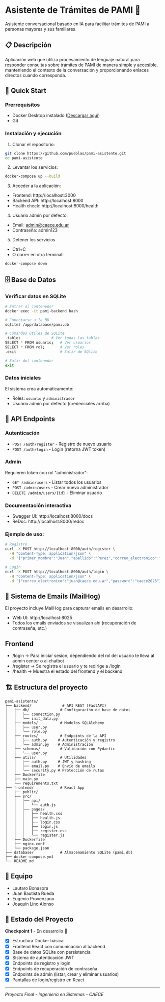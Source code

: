 # Asistente de Trámites de PAMI 🤖
Asistente conversacional basado en IA para facilitar trámites de PAMI a personas mayores y sus familiares.

## 📋 Descripción
Aplicación web que utiliza procesamiento de lenguaje natural para responder consultas sobre trámites de PAMI de manera simple y accesible, manteniendo el contexto de la conversación y proporcionando enlaces directos cuando corresponda.

## 🚀 Quick Start
### Prerrequisitos
- Docker Desktop instalado ([Descargar aquí](https://www.docker.com/products/docker-desktop/))
- Git

### Instalación y ejecución
1. Clonar el repositorio:
```bash
git clone https://github.com/pueblas/pami-asistente.git
cd pami-asistente
```

2. Levantar los servicios:
```bash
docker-compose up --build
```

3. Acceder a la aplicación:
- Frontend: http://localhost:3000
- Backend API: http://localhost:8000
- Health check: http://localhost:8000/health

4. Usuario admin por defecto:
- Email: admin@caece.edu.ar
- Contraseña: admin123

5. Detener los servicios
- Ctrl+C
- O correr en otra terminal:
```bash
docker-compose down
```

## 🗄️ Base de Datos
### Verificar datos en SQLite
```bash
# Entrar al contenedor
docker exec -it pami-backend bash

# Conectarse a la BD
sqlite3 /app/database/pami.db

# Comandos útiles de SQLite
.tables              # Ver todas las tablas
SELECT * FROM usuario;   # Ver usuarios
SELECT * FROM rol;       # Ver roles
.exit                    # Salir de SQLite

# Salir del contenedor
exit
```

### Datos iniciales
El sistema crea automáticamente:
- Roles: `usuario` y `administrador`
- Usuario admin por defecto (credenciales arriba)

## 🔌 API Endpoints

### Autenticación
- `POST /auth/register` - Registro de nuevo usuario
- `POST /auth/login` - Login (retorna JWT token)

### Admin
Requieren token con rol "administrador":
- `GET /admin/users` - Listar todos los usuarios
- `POST /admin/users` - Crear nuevo administrador
- `DELETE /admin/users/{id}` - Eliminar usuario

### Documentación interactiva
- Swagger UI: http://localhost:8000/docs
- ReDoc: http://localhost:8000/redoc

### Ejemplo de uso:
```bash
# Registro
curl -X POST http://localhost:8000/auth/register \
  -H "Content-Type: application/json" \
  -d '{"primer_nombre":"Juan","apellido":"Perez","correo_electronico":"juan@caece.edu.ar","password":"caece2025"}'

# Login
curl -X POST http://localhost:8000/auth/login \
  -H "Content-Type: application/json" \
  -d '{"correo_electronico":"juan@caece.edu.ar","password":"caece2025"}'
```
## 📧 Sistema de Emails (MailHog)
El proyecto incluye MailHog para capturar emails en desarrollo:
- Web UI: http://localhost:8025
- Todos los emails enviados se visualizan ahí (recuperación de contraseña, etc.)

## Frontend
- /login -> Para iniciar sesion, dependiendo del rol del usuario te lleva al admin center o al chatbot
- /register -> Se registra el usuario y te redirige a /login
- /health -> Muestra el estado del frontend y el backend

## 🏗️ Estructura del proyecto
```
pami-asistente/
├── backend/              # API REST (FastAPI)
│   ├── db/              # Configuración de base de datos
│   │   ├── connection.py
│   │   └── init_data.py
│   ├── models/          # Modelos SQLAlchemy
│   │   ├── user.py
│   │   └── role.py
│   ├── routes/          # Endpoints de la API
│   │   ├── auth.py     # Autenticación y registro
│   │   └── admin.py    # Administración
│   ├── schemas/         # Validación con Pydantic
│   │   └── user.py
│   ├── utils/           # Utilidades
│   │   ├── auth.py     # JWT y hashing
│   │   ├── email.py    # Envío de emails
│   │   └── security.py # Protección de rutas
│   ├── Dockerfile
│   ├── main.py
│   └── requirements.txt
├── frontend/            # React App
│   ├── public/
│   ├── src/
│   │   ├── api/
│   │   │   └── auth.js 
│   │   ├── pages/ 
│   │   │   ├── health.css
│   │   │   ├── health.js
│   │   │   ├── login.css
│   │   │   ├── login.js
│   │   │   ├── register.css
│   │   │   └── register.js 
│   ├── Dockerfile
│   ├── nginx.conf
│   └── package.json
├── database/            # Almacenamiento SQLite (pami.db)
├── docker-compose.yml
└── README.md
```
## 👥 Equipo
- Lautaro Bonasora
- Juan Bautista Rueda
- Eugenio Provenzano
- Joaquín Lino Alonso

## 📝 Estado del Proyecto
**Checkpoint 1** - En desarrollo 🔨
- [x] Estructura Docker básica
- [x] Frontend React con comunicación al backend
- [x] Base de datos SQLite con persistencia
- [x] Sistema de autenticación JWT
- [x] Endpoints de registro y login
- [x] Endpoints de recuperación de contraseña
- [x] Endpoints de admin (listar, crear y eliminar usuarios)
- [x] Pantallas de login/registro en React

---

*Proyecto Final - Ingeniería en Sistemas - CAECE*
